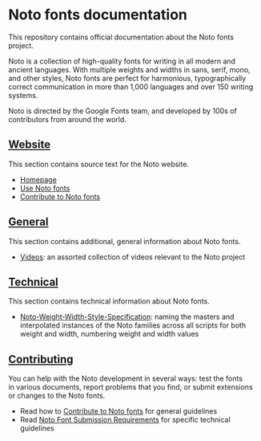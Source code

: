 # Noto fonts documentation

This repository contains official documentation about the Noto fonts project.

Noto is a collection of high-quality fonts for writing in all modern and ancient languages. With multiple weights and widths in sans, serif, mono, and other styles, Noto fonts are perfect for harmonious, typographically correct communication in more than 1,000 languages and over 150 writing systems.

Noto is directed by the Google Fonts team, and developed by 100s of contributors from around the world.

## [Website](./docs/website)

This section contains source text for the Noto website.

- [Homepage](./docs/website/homepage.md)
- [Use Noto fonts](./docs/website/use.md)
- [Contribute to Noto fonts](./docs/website/contribute.md)

## [General](./docs/general)

This section contains additional, general information about Noto fonts.

- [Videos](./docs/general/videos.md): an assorted collection of videos relevant to the Noto project


## [Technical](./docs/technical)

This section contains technical information about Noto fonts.

- [Noto-Weight-Width-Style-Specification](./docs/technical/Noto-Weight-Width-Style-Specification.md): naming the masters and interpolated instances of the Noto families across all scripts for both weight and width, numbering weight and width values

## [Contributing](./CONTRIBUTING.md)

You can help with the Noto development in several ways: test the fonts in various documents, report problems that you find, or submit extensions or changes to the Noto fonts.

- Read how to [Contribute to Noto fonts](./docs/website/contribute.md) for general guidelines
- Read [Noto Font Submission Requirements](./docs/technical/Noto–Font-Submission-Requirements.md) for specific technical guidelines

